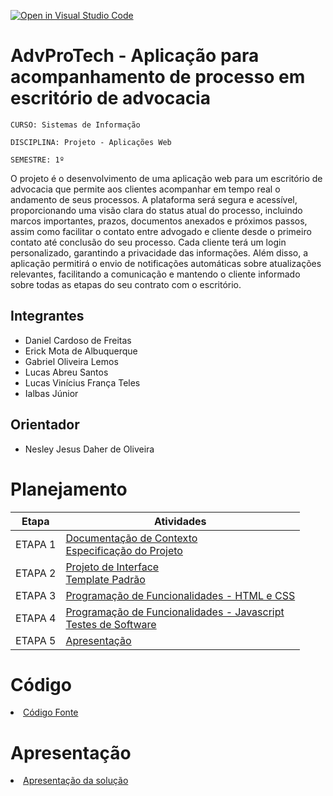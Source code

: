 [![Open in Visual Studio Code](https://classroom.github.com/assets/open-in-vscode-2e0aaae1b6195c2367325f4f02e2d04e9abb55f0b24a779b69b11b9e10269abc.svg)](https://classroom.github.com/online_ide?assignment_repo_id=15697187&assignment_repo_type=AssignmentRepo)
# AdvProTech - Aplicação para acompanhamento de processo em escritório de advocacia

`CURSO: Sistemas de Informação`

`DISCIPLINA: Projeto - Aplicações Web`

`SEMESTRE: 1º`

O projeto é o desenvolvimento de uma aplicação web para um escritório de advocacia que permite aos clientes acompanhar em tempo real o andamento de seus processos. A plataforma será segura e acessível, proporcionando uma visão clara do status atual do processo, incluindo marcos importantes, prazos, documentos anexados e próximos passos, assim como facilitar o contato entre advogado e cliente desde o primeiro contato até conclusão do seu processo. Cada cliente terá um login personalizado, garantindo a privacidade das informações. Além disso, a aplicação permitirá o envio de notificações automáticas sobre atualizações relevantes, facilitando a comunicação e mantendo o cliente informado sobre todas as etapas do seu contrato com o escritório.

## Integrantes

* Daniel Cardoso de Freitas
* Erick Mota de Albuquerque
* Gabriel Oliveira Lemos
* Lucas Abreu Santos
* Lucas Vinícius França Teles
* Ialbas Júnior
  

## Orientador

* Nesley Jesus Daher de Oliveira

# Planejamento

| Etapa         | Atividades |
|  :----:   | ----------- |
| ETAPA 1         |[Documentação de Contexto](docs/context.md) <br> [Especificação do Projeto](docs/especification.md) |
| ETAPA 2         |[Projeto de Interface](docs/interface.md) <br> [Template Padrão](docs/template.md) |
| ETAPA 3         |[Programação de Funcionalidades - HTML e CSS](docs/development.md) |
| ETAPA 4        |[Programação de Funcionalidades - Javascript](docs/development.md) <br> [Testes de Software ](docs/tests.md) |
| ETAPA 5         | [Apresentação](presentation/README.md) |

# Código

<li><a href="src/README.md"> Código Fonte</a></li>

# Apresentação

<li><a href="presentation/README.md"> Apresentação da solução</a></li>
